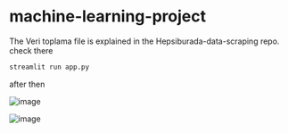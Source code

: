 # machine-learning-project

The Veri toplama file is explained in the Hepsiburada-data-scraping repo. check there
```bash
streamlit run app.py
```

after then

![image](https://github.com/thirtyfive-35/machine-learning-project/assets/99458931/ac2e1ead-f0dd-45a9-8fb2-3d98ee876509)


![image](https://github.com/thirtyfive-35/machine-learning-project/assets/99458931/dbedbbfa-cf69-429a-9719-3cc09feb49b6)
